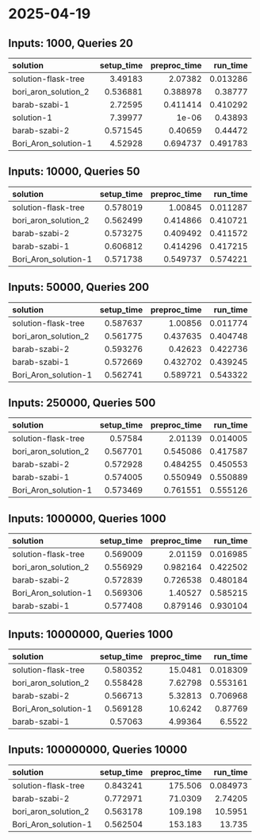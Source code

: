 # 2025-04-19

## Inputs: 1000, Queries 20

| solution             |   setup_time |   preproc_time |   run_time |
|:---------------------|-------------:|---------------:|-----------:|
| solution-flask-tree  |     3.49183  |       2.07382  |   0.013286 |
| bori_aron_solution_2 |     0.536881 |       0.388978 |   0.38777  |
| barab-szabi-1        |     2.72595  |       0.411414 |   0.410292 |
| solution-1           |     7.39977  |       1e-06    |   0.43893  |
| barab-szabi-2        |     0.571545 |       0.40659  |   0.44472  |
| Bori_Aron_solution-1 |     4.52928  |       0.694737 |   0.491783 |

## Inputs: 10000, Queries 50

| solution             |   setup_time |   preproc_time |   run_time |
|:---------------------|-------------:|---------------:|-----------:|
| solution-flask-tree  |     0.578019 |       1.00845  |   0.011287 |
| bori_aron_solution_2 |     0.562499 |       0.414866 |   0.410721 |
| barab-szabi-2        |     0.573275 |       0.409492 |   0.411572 |
| barab-szabi-1        |     0.606812 |       0.414296 |   0.417215 |
| Bori_Aron_solution-1 |     0.571738 |       0.549737 |   0.574221 |

## Inputs: 50000, Queries 200

| solution             |   setup_time |   preproc_time |   run_time |
|:---------------------|-------------:|---------------:|-----------:|
| solution-flask-tree  |     0.587637 |       1.00856  |   0.011774 |
| bori_aron_solution_2 |     0.561775 |       0.437635 |   0.404748 |
| barab-szabi-2        |     0.593276 |       0.42623  |   0.422736 |
| barab-szabi-1        |     0.572669 |       0.432702 |   0.439245 |
| Bori_Aron_solution-1 |     0.562741 |       0.589721 |   0.543322 |

## Inputs: 250000, Queries 500

| solution             |   setup_time |   preproc_time |   run_time |
|:---------------------|-------------:|---------------:|-----------:|
| solution-flask-tree  |     0.57584  |       2.01139  |   0.014005 |
| bori_aron_solution_2 |     0.567701 |       0.545086 |   0.417587 |
| barab-szabi-2        |     0.572928 |       0.484255 |   0.450553 |
| barab-szabi-1        |     0.574005 |       0.550949 |   0.550889 |
| Bori_Aron_solution-1 |     0.573469 |       0.761551 |   0.555126 |

## Inputs: 1000000, Queries 1000

| solution             |   setup_time |   preproc_time |   run_time |
|:---------------------|-------------:|---------------:|-----------:|
| solution-flask-tree  |     0.569009 |       2.01159  |   0.016985 |
| bori_aron_solution_2 |     0.556929 |       0.982164 |   0.422502 |
| barab-szabi-2        |     0.572839 |       0.726538 |   0.480184 |
| Bori_Aron_solution-1 |     0.569306 |       1.40527  |   0.585215 |
| barab-szabi-1        |     0.577408 |       0.879146 |   0.930104 |

## Inputs: 10000000, Queries 1000

| solution             |   setup_time |   preproc_time |   run_time |
|:---------------------|-------------:|---------------:|-----------:|
| solution-flask-tree  |     0.580352 |       15.0481  |   0.018309 |
| bori_aron_solution_2 |     0.558428 |        7.62798 |   0.553161 |
| barab-szabi-2        |     0.566713 |        5.32813 |   0.706968 |
| Bori_Aron_solution-1 |     0.569128 |       10.6242  |   0.87769  |
| barab-szabi-1        |     0.57063  |        4.99364 |   6.5522   |

## Inputs: 100000000, Queries 10000

| solution             |   setup_time |   preproc_time |   run_time |
|:---------------------|-------------:|---------------:|-----------:|
| solution-flask-tree  |     0.843241 |       175.506  |   0.084973 |
| barab-szabi-2        |     0.772971 |        71.0309 |   2.74205  |
| bori_aron_solution_2 |     0.563178 |       109.198  |  10.5951   |
| Bori_Aron_solution-1 |     0.562504 |       153.183  |  13.735    |